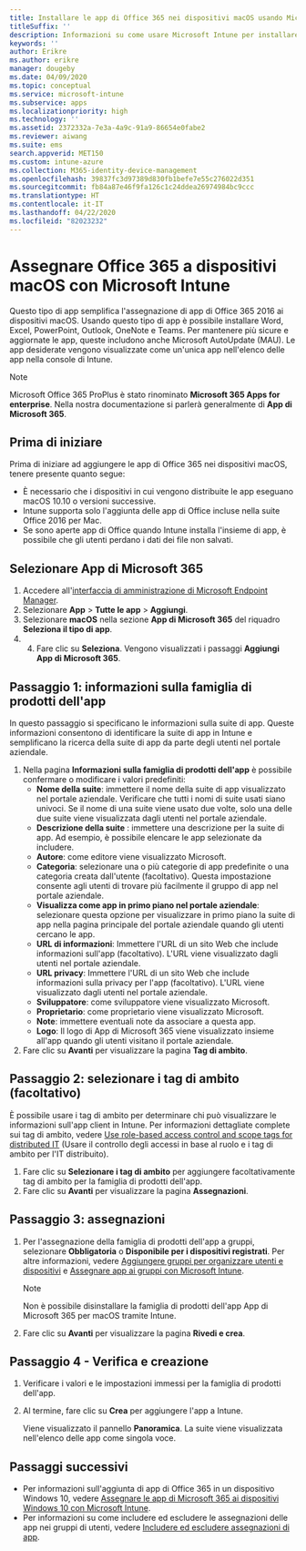 ```yaml
---
title: Installare le app di Office 365 nei dispositivi macOS usando Microsoft Intune
titleSuffix: ''
description: Informazioni su come usare Microsoft Intune per installare le app di Office 365 nei dispositivi macOS.
keywords: ''
author: Erikre
ms.author: erikre
manager: dougeby
ms.date: 04/09/2020
ms.topic: conceptual
ms.service: microsoft-intune
ms.subservice: apps
ms.localizationpriority: high
ms.technology: ''
ms.assetid: 2372332a-7e3a-4a9c-91a9-86654e0fabe2
ms.reviewer: aiwang
ms.suite: ems
search.appverid: MET150
ms.custom: intune-azure
ms.collection: M365-identity-device-management
ms.openlocfilehash: 39837fc3d97389d830fb1befe7e55c276022d351
ms.sourcegitcommit: fb84a87e46f9fa126c1c24ddea26974984bc9ccc
ms.translationtype: HT
ms.contentlocale: it-IT
ms.lasthandoff: 04/22/2020
ms.locfileid: "82023232"
---
```

# <a name="assign-office-365-to-macos-devices-with-microsoft-intune"></a>Assegnare Office 365 a dispositivi macOS con Microsoft Intune

Questo tipo di app semplifica l'assegnazione di app di Office 365 2016 ai dispositivi macOS. Usando questo tipo di app è possibile installare Word, Excel, PowerPoint, Outlook, OneNote e Teams. Per mantenere più sicure e aggiornate le app, queste includono anche Microsoft AutoUpdate (MAU). Le app desiderate vengono visualizzate come un'unica app nell'elenco delle app nella console di Intune.

> [!NOTE]
> Microsoft Office 365 ProPlus è stato rinominato **Microsoft 365 Apps for enterprise**. Nella nostra documentazione si parlerà generalmente di **App di Microsoft 365**.

## <a name="before-you-start"></a>Prima di iniziare

Prima di iniziare ad aggiungere le app di Office 365 nei dispositivi macOS, tenere presente quanto segue:

- È necessario che i dispositivi in cui vengono distribuite le app eseguano macOS 10.10 o versioni successive.
- Intune supporta solo l'aggiunta delle app di Office incluse nella suite Office 2016 per Mac.
- Se sono aperte app di Office quando Intune installa l'insieme di app, è possibile che gli utenti perdano i dati dei file non salvati.

## <a name="select-microsoft-365-apps"></a>Selezionare App di Microsoft 365

1. Accedere all'[interfaccia di amministrazione di Microsoft Endpoint Manager](https://go.microsoft.com/fwlink/?linkid=2109431).
2. Selezionare **App** > **Tutte le app** > **Aggiungi**.
3. Selezionare **macOS** nella sezione **App di Microsoft 365** del riquadro **Seleziona il tipo di app**.
4. 4. Fare clic su **Seleziona**. Vengono visualizzati i passaggi **Aggiungi App di Microsoft 365**.

## <a name="step-1---app-suite-information"></a>Passaggio 1: informazioni sulla famiglia di prodotti dell'app

In questo passaggio si specificano le informazioni sulla suite di app. Queste informazioni consentono di identificare la suite di app in Intune e semplificano la ricerca della suite di app da parte degli utenti nel portale aziendale.

1. Nella pagina **Informazioni sulla famiglia di prodotti dell'app** è possibile confermare o modificare i valori predefiniti:
    - **Nome della suite**: immettere il nome della suite di app visualizzato nel portale aziendale. Verificare che tutti i nomi di suite usati siano univoci. Se il nome di una suite viene usato due volte, solo una delle due suite viene visualizzata dagli utenti nel portale aziendale.
    - **Descrizione della suite** : immettere una descrizione per la suite di app. Ad esempio, è possibile elencare le app selezionate da includere.
    - **Autore**: come editore viene visualizzato Microsoft.
    - **Categoria**: selezionare una o più categorie di app predefinite o una categoria creata dall'utente (facoltativo). Questa impostazione consente agli utenti di trovare più facilmente il gruppo di app nel portale aziendale.
    - **Visualizza come app in primo piano nel portale aziendale**: selezionare questa opzione per visualizzare in primo piano la suite di app nella pagina principale del portale aziendale quando gli utenti cercano le app.
    - **URL di informazioni**: Immettere l'URL di un sito Web che include informazioni sull'app (facoltativo). L'URL viene visualizzato dagli utenti nel portale aziendale.
    - **URL privacy**: Immettere l'URL di un sito Web che include informazioni sulla privacy per l'app (facoltativo). L'URL viene visualizzato dagli utenti nel portale aziendale.
    - **Sviluppatore**: come sviluppatore viene visualizzato Microsoft.
    - **Proprietario**: come proprietario viene visualizzato Microsoft.
    - **Note**: immettere eventuali note da associare a questa app.
    - **Logo**: Il logo di App di Microsoft 365 viene visualizzato insieme all'app quando gli utenti visitano il portale aziendale.
2. Fare clic su **Avanti** per visualizzare la pagina **Tag di ambito**.

## <a name="step-2---select-scope-tags-optional"></a>Passaggio 2: selezionare i tag di ambito (facoltativo)
È possibile usare i tag di ambito per determinare chi può visualizzare le informazioni sull'app client in Intune. Per informazioni dettagliate complete sui tag di ambito, vedere [Use role-based access control and scope tags for distributed IT](../fundamentals/scope-tags.md) (Usare il controllo degli accessi in base al ruolo e i tag di ambito per l'IT distribuito).

1. Fare clic su **Selezionare i tag di ambito** per aggiungere facoltativamente tag di ambito per la famiglia di prodotti dell'app. 
2. Fare clic su **Avanti** per visualizzare la pagina **Assegnazioni**.

## <a name="step-3---assignments"></a>Passaggio 3: assegnazioni

1. Per l'assegnazione della famiglia di prodotti dell'app a gruppi, selezionare **Obbligatoria** o **Disponibile per i dispositivi registrati**. Per altre informazioni, vedere [Aggiungere gruppi per organizzare utenti e dispositivi](../fundamentals/groups-add.md) e [Assegnare app ai gruppi con Microsoft Intune](apps-deploy.md).

    >[!Note]
    > Non è possibile disinstallare la famiglia di prodotti dell'app App di Microsoft 365 per macOS tramite Intune.

2. Fare clic su **Avanti** per visualizzare la pagina **Rivedi e crea**. 

## <a name="step-4---review--create"></a>Passaggio 4 - Verifica e creazione

1. Verificare i valori e le impostazioni immessi per la famiglia di prodotti dell'app.
2. Al termine, fare clic su **Crea** per aggiungere l'app a Intune.

    Viene visualizzato il pannello **Panoramica**. La suite viene visualizzata nell'elenco delle app come singola voce.

## <a name="next-steps"></a>Passaggi successivi

- Per informazioni sull'aggiunta di app di Office 365 in un dispositivo Windows 10, vedere [Assegnare le app di Microsoft 365 ai dispositivi Windows 10 con Microsoft Intune](apps-add-office365.md).
- Per informazioni su come includere ed escludere le assegnazioni delle app nei gruppi di utenti, vedere [Includere ed escludere assegnazioni di app](apps-inc-exl-assignments.md).

